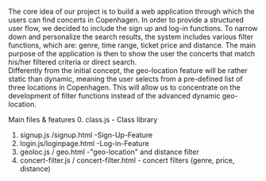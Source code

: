 The core idea of our project is to build a web application through which the users can find concerts in Copenhagen. 
In order to provide a structured user flow, we decided to include the sign up and log-in functions. 
To narrow down and personalize the search results, the system includes various filter functions, which are: 
genre, time range, ticket price and distance. 
The main purpose of the application is then to show the user the concerts that match his/her filtered criteria or direct search.  
Differently from the initial concept, the geo-location feature will be rather static than dynamic, meaning the user selects from a pre-defined list of three locations in Copenhagen. 
This will allow us to concentrate on the development of filter functions instead of the advanced dynamic geo-location.  


Main files & features
0. class.js - Class library
1. signup.js /signup.html -Sign-Up-Feature
2. login.js/loginpage.html -Log-in-Feature
3. geoloc.js / geo.html -"geo-location" and distance filter
4. concert-filter.js / concert-filter.html - concert filters (genre, price, distance)
